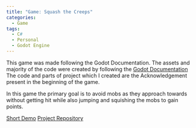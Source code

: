 ```yaml
---
title: "Game: Squash the Creeps"
categories:
  - Game
tags:
  - C#
  - Personal
  - Godot Engine
---
```


This game was made following the Godot Documentation. The assets and majority of the code were created by following the [Godot Documentation][tutorial] The code and parts of project which I created are the Acknowledgement present in the beginning of the game.   
  
In this game the primary goal is to avoid mobs as they approach towards without getting hit while also jumping and squishing the mobs to gain points.   
  
[Short Demo][demo]
[Project Repository][repo]

[repo]: https://github.com/Mal-funct-ion/Projects/tree/main/Godot%20Games/squash_the_creeps_start_1.1.0
[tutorial]: https://docs.godotengine.org/en/stable/getting_started/first_3d_game/index.html
[demo]:https://youtu.be/nzhjVdDwpn4